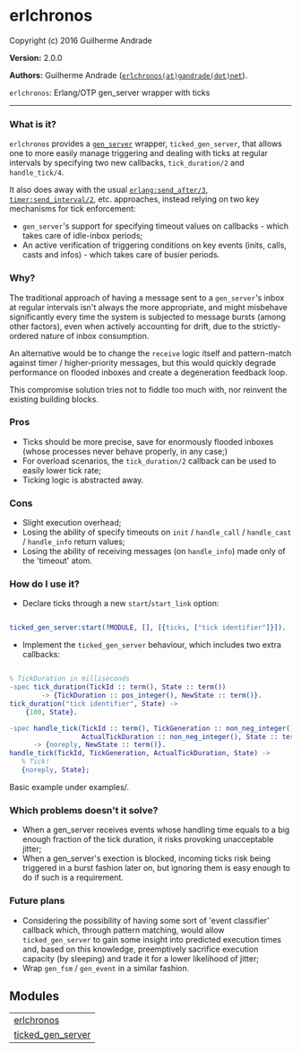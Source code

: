 

# erlchronos #

Copyright (c) 2016 Guilherme Andrade

__Version:__ 2.0.0

__Authors:__ Guilherme Andrade ([`erlchronos(at)gandrade(dot)net`](mailto:erlchronos(at)gandrade(dot)net)).

`erlchronos`: Erlang/OTP gen_server wrapper with ticks

---------


### <a name="What_is_it?">What is it?</a> ###


`erlchronos` provides a [`gen_server`](http://erlang.org/doc/man/gen_server.html) wrapper, `ticked_gen_server`,
that allows one to more easily manage triggering and dealing with ticks at regular intervals by specifying two new callbacks,
`tick_duration/2` and `handle_tick/4`.

It also does away with the usual [`erlang:send_after/3`](http://www.erlang.org/doc/man/erlang.html#send_after-3),
[`timer:send_interval/2`](http://erlang.org/doc/man/timer.html#send_interval-2), etc. approaches, instead relying
on two key mechanisms for tick enforcement:
* `gen_server`'s support for specifying timeout values on callbacks - which takes care of idle-inbox periods;
* An active verification of triggering conditions on key events (inits, calls, casts and infos) - which takes care of busier periods.


### <a name="Why?">Why?</a> ###


The traditional approach of having a message sent to a `gen_server`'s inbox at regular intervals isn't always
the more appropriate, and might misbehave significantly every time the system is subjected to message bursts (among other factors), even when actively accounting for drift, due to the strictly-ordered nature of inbox consumption.

An alternative would be to change the `receive` logic itself and pattern-match against timer / higher-priority messages, but this would quickly degrade performance on flooded inboxes and create a degeneration feedback loop.

This compromise solution tries not to fiddle too much with, nor reinvent the existing building blocks.


### <a name="Pros">Pros</a> ###


* Ticks should be more precise, save for enormously flooded inboxes (whose processes never behave properly, in any case;)
* For overload scenarios, the `tick_duration/2` callback can be used to easily lower tick rate;
* Ticking logic is abstracted away.


### <a name="Cons">Cons</a> ###


* Slight execution overhead;
* Losing the ability of specify timeouts on `init` / `handle_call` / `handle_cast` / `handle_info` return values;
* Losing the ability of receiving messages (on `handle_info`) made only of the 'timeout' atom.


### <a name="How_do_I_use_it?">How do I use it?</a> ###

* Declare ticks through a new `start`/`start_link` option:

```erlang

ticked_gen_server:start(?MODULE, [], [{ticks, ["tick identifier"]}]).

```

* Implement the `ticked_gen_server` behaviour, which includes two extra callbacks:

```erlang

% TickDuration in milliseconds
-spec tick_duration(TickId :: term(), State :: term())
        -> {TickDuration :: pos_integer(), NewState :: term()}.
tick_duration("tick identifier", State) ->
    {100, State}.

-spec handle_tick(TickId :: term(), TickGeneration :: non_neg_integer(),
                  ActualTickDuration :: non_neg_integer(), State :: term())
      -> {noreply, NewState :: term()}.
handle_tick(TickId, TickGeneration, ActualTickDuration, State) ->
   % Tick!
   {noreply, State};

```

Basic example under examples/.


### <a name="Which_problems_doesn't_it_solve?">Which problems doesn't it solve?</a> ###


* When a gen_server receives events whose handling time equals to a big enough fraction of the tick duration, it risks provoking unacceptable jitter;
* When a gen_server's exection is blocked, incoming ticks risk being triggered in a burst fashion later on, but ignoring them is easy enough to do if such is a requirement.


### <a name="Future_plans">Future plans</a> ###

* Considering the possibility of having some sort of 'event classifier' callback which, through pattern matching, would allow `ticked_gen_server` to gain some insight into predicted execution times and, based on this knowledge, preemptively sacrifice execution capacity (by sleeping) and trade it for a lower likelihood of jitter;
* Wrap `gen_fsm` / `gen_event` in a similar fashion.


## Modules ##


<table width="100%" border="0" summary="list of modules">
<tr><td><a href="https://github.com/g-andrade/erlchronos/blob/master/doc/erlchronos.md" class="module">erlchronos</a></td></tr>
<tr><td><a href="https://github.com/g-andrade/erlchronos/blob/master/doc/ticked_gen_server.md" class="module">ticked_gen_server</a></td></tr></table>

